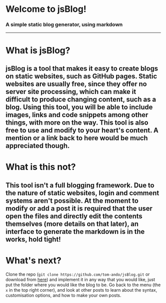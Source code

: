# Welcome to jsBlog!
### A simple static blog generator, using markdown
---
# What is jsBlog?
jsBlog is a tool that makes it easy to create blogs on static websites, such as GitHub pages.
Static websites are usually free, since they offer no server site processing, which can make it difficult to produce changing content, such as a blog.
Using this tool, you will be able to include images, links and code snippets among other things, with more on the way.
This tool is also free to use and modify to your heart's content. A mention or a link back to here would be much appreciated though.
---
# What is this not?
This tool isn't a full blogging framework. Due to the nature of static websites, login and comment systems aren't possible.
At the moment to modify or add a post it is required that the user open the files and directly edit the contents themselves (more details on that later), an interface to generate the markdown is in the works, hold tight!
---
# What's next?
Clone the repo (`git clone https://github.com/tom-ando/jsBlog.git` or download from [here](https://github.com/tom-ando/jsBlog/archive/master.zip)) and implement it in any way that you would like, just put the folder where you would like the blog to be.
Go back to the menu (the `x` in the top right corner), and look at other posts to learn about the syntax, customisation options, and how to make your own posts.
